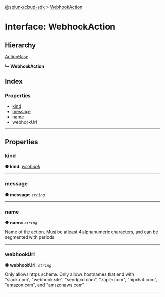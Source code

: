 [@splunk/cloud-sdk](../README.md) > [WebhookAction](../interfaces/webhookaction.md)

# Interface: WebhookAction

## Hierarchy

 [ActionBase](actionbase.md)

**↳ WebhookAction**

## Index

### Properties

* [kind](webhookaction.md#kind)
* [message](webhookaction.md#message)
* [name](webhookaction.md#name)
* [webhookUrl](webhookaction.md#webhookurl)

---

## Properties

<a id="kind"></a>

###  kind

**● kind**: *[webhook](../enums/actionkind.md#webhook)*

___
<a id="message"></a>

###  message

**● message**: *`string`*

___
<a id="name"></a>

###  name

**● name**: *`string`*

Name of the action. Must be atleast 4 alphanumeric characters, and can be segmented with periods.

___
<a id="webhookurl"></a>

###  webhookUrl

**● webhookUrl**: *`string`*

Only allows https scheme. Only allows hostnames that end with "slack.com", "webhook.site", "sendgrid.com", "zapier.com", "hipchat.com", "amazon.com", and "amazonaws.com"

___

